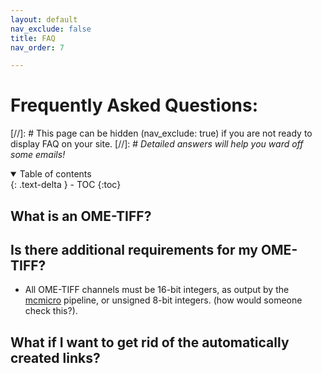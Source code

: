 ```yaml
---
layout: default
nav_exclude: false
title: FAQ
nav_order: 7

---
```

# Frequently Asked Questions:
[//]: # This page can be hidden (nav_exclude: true) if you are not ready to display FAQ on your site.
[//]: # *Detailed answers will help you ward off some emails!*

<details open markdown="block">
  <summary>
    Table of contents
  </summary>
  {: .text-delta }
  - TOC
{:toc}
</details>

## What is an OME-TIFF? 


## Is there additional requirements for my OME-TIFF?
  - All OME-TIFF channels must be 16-bit integers, as output by the [mcmicro](https://mcmicro.org/) pipeline, or unsigned 8-bit integers. (how would someone check this?).

## What if I want to get rid of the automatically created links?
